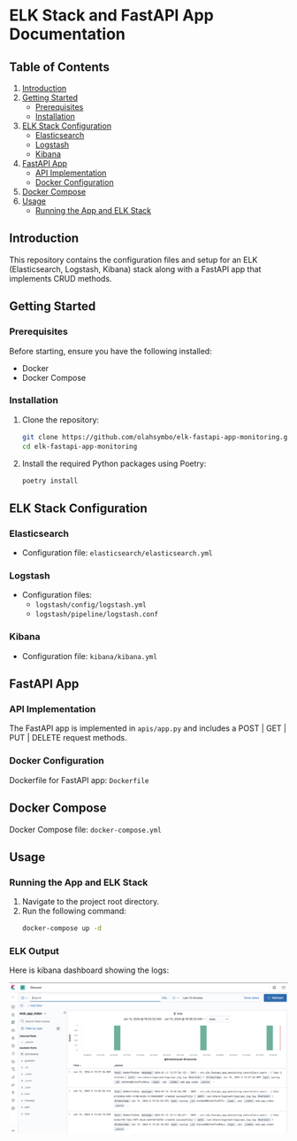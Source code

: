 # ELK Stack and FastAPI App Documentation

## Table of Contents
1. [Introduction](#introduction)
2. [Getting Started](#getting-started)
   - [Prerequisites](#prerequisites)
   - [Installation](#installation)
3. [ELK Stack Configuration](#elk-stack-configuration)
   - [Elasticsearch](#elasticsearch)
   - [Logstash](#logstash)
   - [Kibana](#kibana)
4. [FastAPI App](#fastapi-app)
   - [API Implementation](#api-implementation)
   - [Docker Configuration](#docker-configuration)
5. [Docker Compose](#docker-compose)
6. [Usage](#usage)
   - [Running the App and ELK Stack](#running-elk-stack) 

## Introduction
This repository contains the configuration files and setup for an ELK (Elasticsearch, Logstash, Kibana) stack along with a FastAPI app that implements CRUD methods.

## Getting Started

### Prerequisites
Before starting, ensure you have the following installed:
- Docker
- Docker Compose

### Installation
1. Clone the repository:
    ```bash
    git clone https://github.com/olahsymbo/elk-fastapi-app-monitoring.git
    cd elk-fastapi-app-monitoring
    ```

2. Install the required Python packages using Poetry:
    ```bash
    poetry install
    ```

## ELK Stack Configuration

### Elasticsearch
- Configuration file: `elasticsearch/elasticsearch.yml`

### Logstash
- Configuration files:
  - `logstash/config/logstash.yml`
  - `logstash/pipeline/logstash.conf`

### Kibana
- Configuration file: `kibana/kibana.yml`

## FastAPI App

### API Implementation
The FastAPI app is implemented in `apis/app.py` and includes a POST | GET | PUT | DELETE request methods.

### Docker Configuration
Dockerfile for FastAPI app: `Dockerfile`

## Docker Compose

Docker Compose file: `docker-compose.yml`

## Usage

### Running the App and ELK Stack
1. Navigate to the project root directory.
2. Run the following command:
   ```bash
   docker-compose up -d
   ```

### ELK Output

Here is kibana dashboard showing the logs:

![Kibana Page](docs/assets/kibana.png)